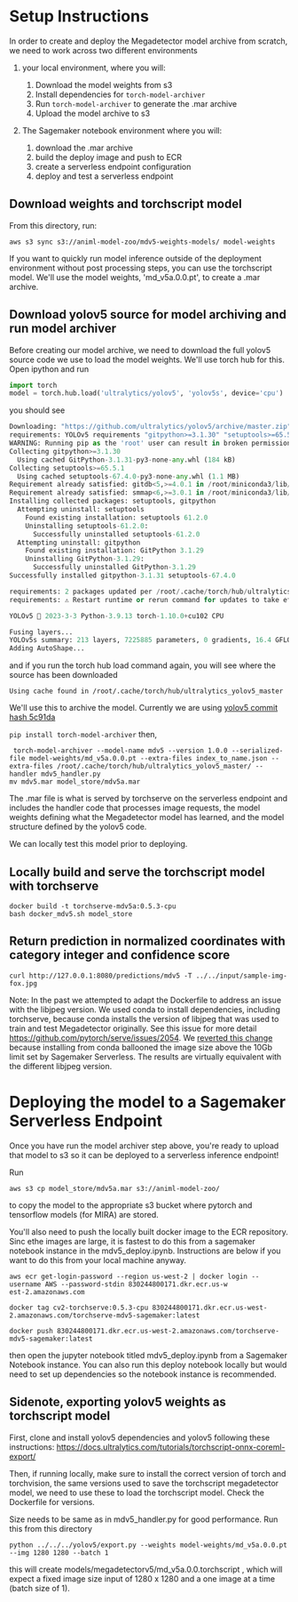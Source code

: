 # Setup Instructions

In order to create and deploy the Megadetector model archive from scratch, we need to work across two different environments

1. your local environment, where you will:
   1. Download the model weights from s3
   2. Install dependencies for `torch-model-archiver`
   3. Run `torch-model-archiver` to generate the .mar archive
   4. Upload the model archive to s3

2. The Sagemaker notebook environment where you will:
   1. download the .mar archive
   2. build the deploy image and push to ECR
   3. create a serverless endpoint configuration
   4. deploy and test a serverless endpoint

## Download weights and torchscript model

From this directory, run:
```
aws s3 sync s3://animl-model-zoo/mdv5-weights-models/ model-weights
```

If you want to quickly run model inference outside of the deployment environment without post processing steps, you can use the torchscript model. We'll use the model weights, 'md_v5a.0.0.pt', to create a .mar archive.

## Download yolov5 source for model archiving and run model archiver

Before creating our model archive, we need to download the full yolov5 source code we use to load the model weights. We'll use torch hub for this. Open ipython and run

```python
import torch
model = torch.hub.load('ultralytics/yolov5', 'yolov5s', device='cpu')
```

you should see

```python
Downloading: "https://github.com/ultralytics/yolov5/archive/master.zip" to /root/.cache/torch/hub/master.zip
requirements: YOLOv5 requirements "gitpython>=3.1.30" "setuptools>=65.5.1" not found, attempting AutoUpdate...
WARNING: Running pip as the 'root' user can result in broken permissions and conflicting behaviour with the system package manager. It is recommended to use a virtual environment instead: https://pip.pypa.io/warnings/venv
Collecting gitpython>=3.1.30
  Using cached GitPython-3.1.31-py3-none-any.whl (184 kB)
Collecting setuptools>=65.5.1
  Using cached setuptools-67.4.0-py3-none-any.whl (1.1 MB)
Requirement already satisfied: gitdb<5,>=4.0.1 in /root/miniconda3/lib/python3.9/site-packages (from gitpython>=3.1.30) (4.0.10)
Requirement already satisfied: smmap<6,>=3.0.1 in /root/miniconda3/lib/python3.9/site-packages (from gitdb<5,>=4.0.1->gitpython>=3.1.30) (5.0.0)
Installing collected packages: setuptools, gitpython
  Attempting uninstall: setuptools
    Found existing installation: setuptools 61.2.0
    Uninstalling setuptools-61.2.0:
      Successfully uninstalled setuptools-61.2.0
  Attempting uninstall: gitpython
    Found existing installation: GitPython 3.1.29
    Uninstalling GitPython-3.1.29:
      Successfully uninstalled GitPython-3.1.29
Successfully installed gitpython-3.1.31 setuptools-67.4.0

requirements: 2 packages updated per /root/.cache/torch/hub/ultralytics_yolov5_master/requirements.txt
requirements: ⚠️ Restart runtime or rerun command for updates to take effect

YOLOv5 🚀 2023-3-3 Python-3.9.13 torch-1.10.0+cu102 CPU

Fusing layers... 
YOLOv5s summary: 213 layers, 7225885 parameters, 0 gradients, 16.4 GFLOPs
Adding AutoShape... 
```

and if you run the torch hub load command again, you will see where the source has been downloaded

```
Using cache found in /root/.cache/torch/hub/ultralytics_yolov5_master
```

We'll use this to archive the model. Currently we are using [yolov5 commit hash 5c91da](https://github.com/ultralytics/yolov5/tree/5c91daeaecaeca709b8b6d13bd571d068fdbd003)

`pip install torch-model-archiver` then,

```
 torch-model-archiver --model-name mdv5 --version 1.0.0 --serialized-file model-weights/md_v5a.0.0.pt --extra-files index_to_name.json --extra-files /root/.cache/torch/hub/ultralytics_yolov5_master/ --handler mdv5_handler.py
mv mdv5.mar model_store/mdv5a.mar
```

The .mar file is what is served by torchserve on the serverless endpoint and includes the handler code that processes image requests, the model weights defining what the Megadetector model has learned, and the model structure defined by the yolov5 code.

We can locally test this model prior to deploying.

## Locally build and serve the torchscript model with torchserve

```
docker build -t torchserve-mdv5a:0.5.3-cpu
bash docker_mdv5.sh model_store
```

## Return prediction in normalized coordinates with category integer and confidence score

```
curl http://127.0.0.1:8080/predictions/mdv5 -T ../../input/sample-img-fox.jpg
```

Note: In the past we attempted to adapt the Dockerfile to address an issue with the libjpeg version. We used conda to install dependencies, including torchserve, because conda installs the version of libjpeg that was used to train and test Megadetector originally. See this issue for more detail https://github.com/pytorch/serve/issues/2054. We [reverted this change](https://github.com/tnc-ca-geo/animl-ml/pull/98/commits/b2bbff5316fbb15023025b2373dcdc9354dd26a7) because installing from conda ballooned the image size above the 10Gb limit set by Sagemaker Serverless. The results are virtually equivalent with the different libjpeg version.


# Deploying the model to a Sagemaker Serverless Endpoint

Once you have run the model archiver step above, you're ready to upload that model to s3 so it can be deployed to a serverless inference endpoint!

Run 


`aws s3 cp model_store/mdv5a.mar s3://animl-model-zoo/`

to copy the model to the appropriate s3 bucket where pytorch and tensorflow models (for MIRA) are stored.

You'll also need to push the locally built docker image to the ECR repository. Sinc ethe images are large, it is fastest to do this from a sagemaker notebook instance in the mdv5_deploy.ipynb. Instructions are below if you want to do this from your local machine anyway.

```
aws ecr get-login-password --region us-west-2 | docker login --username AWS --password-stdin 830244800171.dkr.ecr.us-w
est-2.amazonaws.com

docker tag cv2-torchserve:0.5.3-cpu 830244800171.dkr.ecr.us-west-2.amazonaws.com/torchserve-mdv5-sagemaker:latest

docker push 830244800171.dkr.ecr.us-west-2.amazonaws.com/torchserve-mdv5-sagemaker:latest
```

then open the jupyter notebook titled mdv5_deploy.ipynb from a Sagemaker Notebook instance. You can also run this deploy notebook locally but would need to set up dependencies so the notebook instance is recommended.


## Sidenote, exporting yolov5 weights as torchscript model

First, clone and install yolov5 dependencies and yolov5 following these instructions: https://docs.ultralytics.com/tutorials/torchscript-onnx-coreml-export/

Then, if running locally, make sure to install the correct version of torch and torchvision, the same versions used to save the torchscript megadetector model, we need to use these to load the torchscript model. Check the Dockerfile for versions.

Size needs to be same as in mdv5_handler.py for good performance. Run this from this directory 
```
python ../../../yolov5/export.py --weights model-weights/md_v5a.0.0.pt --img 1280 1280 --batch 1 
```
this will create models/megadetectorv5/md_v5a.0.0.torchscript , which will expect a fixed image size input of 1280 x 1280 and a one image at a time (batch size of 1).